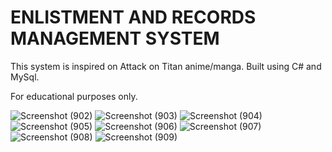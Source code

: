 # ENLISTMENT AND RECORDS MANAGEMENT SYSTEM

This system is inspired on Attack on Titan anime/manga. 
Built using C# and MySql.

For educational purposes only.

![Screenshot (902)](https://user-images.githubusercontent.com/95606482/180783694-0237fe6d-4e88-402b-8087-5ea8ff9bcec7.png)
![Screenshot (903)](https://user-images.githubusercontent.com/95606482/180783711-68d942af-e9fa-4d5e-ab2f-1d9b7e8ea17e.png)
![Screenshot (904)](https://user-images.githubusercontent.com/95606482/180783735-d60bb511-9a70-425b-8ad3-3865db523f78.png)
![Screenshot (905)](https://user-images.githubusercontent.com/95606482/180783742-bb68e552-fab3-42f0-adfb-248e0d6fe170.png)
![Screenshot (906)](https://user-images.githubusercontent.com/95606482/180783750-76a44b22-7330-4922-829c-7df6c09f11b3.png)
![Screenshot (907)](https://user-images.githubusercontent.com/95606482/180783763-747adff9-7ce8-4d73-9147-841e80604856.png)
![Screenshot (908)](https://user-images.githubusercontent.com/95606482/180783778-4afc034b-b0c4-4131-a6bc-7f5b2eaf58c8.png)
![Screenshot (909)](https://user-images.githubusercontent.com/95606482/180783786-41ce0ab6-ffc1-4210-99cb-b9e941125cb5.png)
